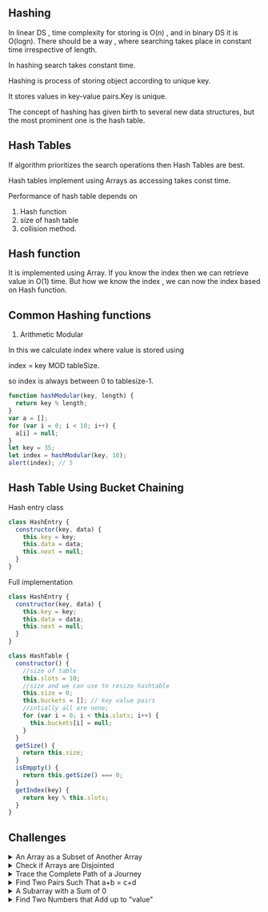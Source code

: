 ## Hashing

In linear DS , time complexity for storing is O(n) , and in binary DS it is O(logn).
There should be a way , where searching takes place in constant time irrespective
of length.

In hashing search takes constant time.

Hashing is process of storing object according to unique key.

It stores values in key-value pairs.Key is unique.

The concept of hashing has given birth to several new data structures, but the most prominent one is the hash table.

## Hash Tables

If algorithm prioritizes the search operations then Hash Tables are best.

Hash tables implement using Arrays as accessing takes const time.

Performance of hash table depends on

1. Hash function
2. size of hash table
3. collision method.

## Hash function

It is implemented using Array.
If you know the index then we can retrieve value in O(1) time.
But how we know the index , we can now the index based on Hash function.

## Common Hashing functions

1. Arithmetic Modular

In this we calculate index where value is stored using

index = key MOD tableSize.

so index is always between 0 to tablesize-1.

```javascript
function hashModular(key, length) {
  return key % length;
}
var a = [];
for (var i = 0; i < 10; i++) {
  a[i] = null;
}
let key = 35;
let index = hashModular(key, 10);
alert(index); // 5
```

## Hash Table Using Bucket Chaining

Hash entry class

```javascript
class HashEntry {
  constructor(key, data) {
    this.key = key;
    this.data = data;
    this.next = null;
  }
}
```

Full implementation

```javascript
class HashEntry {
  constructor(key, data) {
    this.key = key;
    this.data = data;
    this.next = null;
  }
}

class HashTable {
  constructor() {
    //size of table
    this.slots = 10;
    //size and we can use to resize hashtable
    this.size = 0;
    this.buckets = []; // key value pairs
    //intially all are none;
    for (var i = 0; i < this.slots; i++) {
      this.buckets[i] = null;
    }
  }
  getSize() {
    return this.size;
  }
  isEmppty() {
    return this.getSize() === 0;
  }
  getIndex(key) {
    return key % this.slots;
  }
}
```

## Challenges

<details><summary>An Array as a Subset of Another Array</summary>
<p>
```
Stores list1 in hast table and search list 2 in search1.
````

```javascript
function isSubset(list1, list2) {
  let ht = new HashTable();
  if (list2.length > list1.length) {
    return false;
  }
  for (var i = 0; i < list1.length; i++) {
    ht.insert(list1[i], i);
  }
  for (var i = 0; i < list2.length; i++) {
    if (ht.search(list2[i]) === null) {
      return false;
    }
  }
  return true;
}
var list1 = [1, 2, 3, 4, 5, 6];
var list2 = [2, 4, 6];
console.log(isSubset(list1, list2));
```

```
Time complexity
Since this algorithm traverses the whole of the list1 once and list2 is only traversed if
 its size is less than list1.
 Thus we will have 2 \times× n traversal, if list1's length was n, therefore, its time
 complexity is O(n)
```

</p>

</details>

<details><summary>Check if Arrays are Disjointed</summary>
<p>
```
Disjoint means  there should be no common elements in 2 arrays
It is similar to prev one, here search list2 in list1 if element fount not a disjoint
````

```javascript
function isDisjoint(list1, list2) {
  //Write code here
  let ht = new HashTable();
  //Inserting list1's elements in ht
  for (var i = 0; i < list1.length; i++) {
    ht.insert(list1[i], i);
  }
  //Checking to see if all of list2's elements are in the hashtable
  for (var j = 0; j < list2.length; j++) {
    if (ht.search(list2[j]) != null) {
      return false; //return false if there is an element in list2 that is in list1
    }
  }
  return true;
}
```

```
Time complexity
For a lookup list with mm elements, each insertion in the hash table takes a constant
 amount of time. The search operation in the hash table also takes a constant amount of
 time for a subset list with nn elements. Hence, the time complexity is O(m+n).
```

</p>

</details>

<details><summary>Trace the Complete Path of a Journey</summary>
<p>
```
Reverse a map , compare keys in 2 maps if any key doesnt exist then it is source
````

```javascript
function isDisjoint(list1, list2) {
  //Write code here
  let ht = new HashTable();
  //Inserting list1's elements in ht
  for (var i = 0; i < list1.length; i++) {
    ht.insert(list1[i], i);
  }
  //Checking to see if all of list2's elements are in the hashtable
  for (var j = 0; j < list2.length; j++) {
    if (ht.search(list2[j]) != null) {
      return false; //return false if there is an element in list2 that is in list1
    }
  }
  return true;
}
```

```
output
[ [ 'Boston', 'Texas' ],
  [ 'Texas', 'Missouri' ],
  [ 'Missouri', 'NewYork' ],
  [ 'NewYork', 'Chicago' ] ]
```

```
Time complexity  is O(n);
```

</p>

</details>

<details><summary>Find Two Pairs Such That a+b = c+d</summary>
<p>

```javascript
function findPair(my_list) {
  let result = [];
  //Create HashMap with Key being sum and value being a pair i.e key = 3 , value = {1,2}
  //Traverse all possible pairs in my_list and store sums in map
  //If sum already exist then print out the two pairs.
  let hMap = new HashTable();
  for (var i = 0; i < my_list.length; i++) {
    for (var j = i + 1; j < my_list.length; j++) {
      let sum = my_list[i] + my_list[j]; //calculate sum
      if (hMap.search(sum) == null) {
        //If sum is not present in Map then insert it alongwith pair
        hMap.insert(sum, [my_list[i], my_list[j]]);
      } else {
        //Sum already present in Map
        let prev_pair = hMap.search(sum);
        //Since array elements are distinct, we don't
        //need to check if any element is common among pairs
        let secondPair = [my_list[i], my_list[j]];
        result.push(prev_pair);
        result.push(secondPair);
        return result;
      }
    }
  }
  return result;
}

var list = [7, 4, 9, 12, 0, 1];
var res = findPair(list);
console.log(res);
```

```
Time complexity  is O(npow2);
```

</p>

</details>

<details><summary>A Subarray with a Sum of 0</summary>
<p>

```
subset of values consecutively to become sum 0
[6, 4, -7, 3, 12, 9] = > 4,-7,3 =0 [consecutively]
[-7, 4, 6, 3, 12, 9] => false [non-consecutively]
```

```
We basically have to check for 3 conditions:

If 0 exists in the array

If the sum becomes zero in the iteration

If the sum reverts back to a value which was already a key in the
 hash table

Any of these three conditions confirms the existence of a subarray that sums up to be zero.
```

```javascript
function findSubZero(my_list) {
  //Use HashMap to store sum as key and index i as value till sum has been calculated
  //Traverse the array and return true if either
  //my_list[i] == 0 or sum == 0 or HashMap already contains the sum
  //If you completely traverse the list and havent found any of the above three
  //conditions then simply return false
  let hMap = new HashTable();
  let sum = 0;
  //Traverse through the given array
  for (var i = 0; i < my_list.length; i++) {
    sum += my_list[i];
    if (my_list[i] == 0 || sum == 0 || hMap.search(sum) != null) {
      return true;
    }
    hMap.insert(sum, i);
  }
  return false;
}

var list = [6, 4, -7, 3, 12, 9];

console.log(findSubZero(list));
```

```
In above hastable has keys
6,10,3,6
6 already exists so ht.sarch is true.
```

```
Time complexity  is O(n);
```

</p>

</details>

<details><summary>Find Two Numbers that Add up to "value"</summary>
<p>

```
In this solution, we scan the whole array once and store visited
elements in a hash set. During the scan, for every element arr[i]
 in arr, we check if value - arr[i] is present in the hash set
 i.e. value - arr[i] is already visited. If value - arr[i] is
  found in the hash set, it means there is a pair (arr[i], value
   - arr[i]) in arr whose sum is equal to the given value.
   If we have exhausted all elements in the array and didn’t find
    any such pair, the function will return false.
```

```javascript
function findSum(arr, value) {
  let ht = new HashTable();
  let result = [];
  for (var i = 0; i < arr.length; i++) {
    if (ht.search(value - arr[i]) !== null) {
      result.push(arr[i]);
      result.push(value - arr[i]);
      return result;
    }
    ht.insert(arr[i], i);
  }
  return false;
}
console.log(findSum([1, 2, 4], 5));
```

```
Time complexity  is O(n);
```

</p>

</details>
